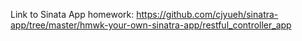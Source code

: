 Link to Sinata App homework: https://github.com/cjyueh/sinatra-app/tree/master/hmwk-your-own-sinatra-app/restful_controller_app
